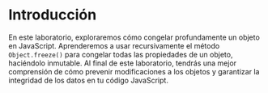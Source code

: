# Introducción

En este laboratorio, exploraremos cómo congelar profundamente un objeto en JavaScript. Aprenderemos a usar recursivamente el método `Object.freeze()` para congelar todas las propiedades de un objeto, haciéndolo inmutable. Al final de este laboratorio, tendrás una mejor comprensión de cómo prevenir modificaciones a los objetos y garantizar la integridad de los datos en tu código JavaScript.
